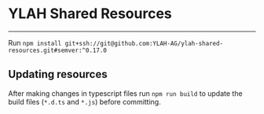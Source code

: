 # YLAH Shared Resources

---

Run `npm install git+ssh://git@github.com:YLAH-AG/ylah-shared-resources.git#semver:^0.17.0`

## Updating resources

After making changes in typescript files run `npm run build` to update the build files (`*.d.ts` and `*.js`) before committing.
